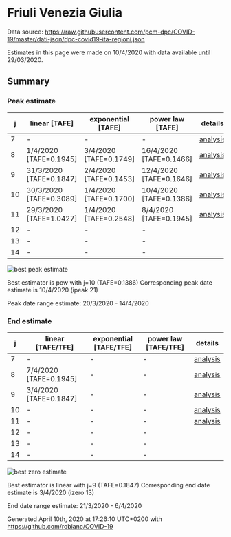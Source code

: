 # Friuli Venezia Giulia


Data source: https://raw.githubusercontent.com/pcm-dpc/COVID-19/master/dati-json/dpc-covid19-ita-regioni.json

Estimates in this page were made on 10/4/2020 with data available until 29/03/2020.


## Summary 

### Peak estimate 
|j|linear [TAFE]|exponential [TAFE]|power law [TAFE]|details|
|---|----|-----------|---------|-------|
|7|-|-|-|[analysis](COVID-19_friuli_venezia_giulia_j7_2020-03-29.md)|
|8|1/4/2020 [TAFE=0.1945]|3/4/2020 [TAFE=0.1749]|16/4/2020 [TAFE=0.1466]|[analysis](COVID-19_friuli_venezia_giulia_j8_2020-03-29.md)|
|9|31/3/2020 [TAFE=0.1847]|2/4/2020 [TAFE=0.1453]|12/4/2020 [TAFE=0.1646]|[analysis](COVID-19_friuli_venezia_giulia_j9_2020-03-29.md)|
|10|30/3/2020 [TAFE=0.3089]|1/4/2020 [TAFE=0.1700]|10/4/2020 [TAFE=0.1386]|[analysis](COVID-19_friuli_venezia_giulia_j10_2020-03-29.md)|
|11|29/3/2020 [TAFE=1.0427]|1/4/2020 [TAFE=0.2548]|8/4/2020 [TAFE=0.1945]|[analysis](COVID-19_friuli_venezia_giulia_j11_2020-03-29.md)|
|12|-|-|-||
|13|-|-|-||
|14|-|-|-||

![best peak estimate](COVID-19_friuli_venezia_giulia_j10_2020-03-29.png)

Best estimator is pow with j=10 (TAFE=0.1386)
Corresponding peak date estimate is 10/4/2020 (ipeak 21)


Peak date range estimate: 20/3/2020 - 14/4/2020

### End estimate 
|j|linear [TAFE/TFE]|exponential [TAFE/TFE]|power law [TAFE/TFE]|details|
|---|----|-----------|---------|-------|
|7|-|-|-|[analysis](COVID-19_friuli_venezia_giulia_j7_2020-03-29.md)|
|8|7/4/2020 [TAFE=0.1945]|-|-|[analysis](COVID-19_friuli_venezia_giulia_j8_2020-03-29.md)|
|9|3/4/2020 [TAFE=0.1847]|-|-|[analysis](COVID-19_friuli_venezia_giulia_j9_2020-03-29.md)|
|10|-|-|-|[analysis](COVID-19_friuli_venezia_giulia_j10_2020-03-29.md)|
|11|-|-|-|[analysis](COVID-19_friuli_venezia_giulia_j11_2020-03-29.md)|
|12|-|-|-||
|13|-|-|-||
|14|-|-|-||

![best zero estimate](COVID-19_friuli_venezia_giulia_j9_2020-03-29.png)

Best estimator is linear with j=9 (TAFE=0.1847)
Corresponding end date estimate is 3/4/2020 (izero 13)


End date range estimate: 21/3/2020 - 6/4/2020

Generated April 10th, 2020 at 17:26:10 UTC+0200 with https://github.com/robianc/COVID-19
